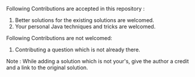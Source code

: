 Following Contributions are accepted in this repository : 

1) Better solutions for the existing solutions are welcomed.
2) Your personal Java techniques and tricks are welcomed. 

Following Contributions are not welcomed:
1) Contributing a question which is not already there. 

Note : While adding a solution which is not your's, give the author a credit and a link to the original solution. 
